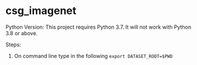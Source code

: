 # csg_imagenet
Python Version: This project requires Python 3.7. It will not work with Python 3.8 or above.

Steps:

1. On command line type in  the following
 `export DATASET_ROOT=$PWD`  
